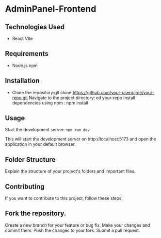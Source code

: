 # AdminPanel-Frontend
## Technologies Used
* React Vite

## Requirements
* Node.js npm

## Installation
* Clone the repository:git clone https://github.com/your-username/your-repo.git
Navigate to the project directory: cd your-repo Install dependencies using npm : npm install
## Usage
Start the development server: `npm run dev`

This will start the development server on http://localhost:5173 and open the application in your default browser.

## Folder Structure
Explain the structure of your project's folders and important files.

## Contributing
If you want to contribute to this project, follow these steps:

## Fork the repository.
Create a new branch for your feature or bug fix. Make your changes and commit them. Push the changes to your fork. Submit a pull request.
